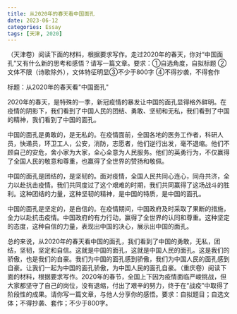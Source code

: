 ```yaml
---
title: 从2020年的春天看中国面孔
date: 2023-06-12
categories: Essay
tags: [天津, 2020]
---
```




（天津卷）阅读下面的材料，根据要求写作。走过2020年的春天，你对“中国面孔”又有什么新的思考和感悟？请写一篇文章。要求：①自选角度，自拟标题 ②文体不限（诗歌除外），文体特征明显③不少于800字 ④不得抄袭，不得套作

标题：从2020年的春天看"中国面孔"

2020年的春天，是特殊的一季，新冠疫情的暴发让中国的面孔显得格外鲜明。在疫情的阴影下，我们看到了中国人民的团结、勇敢、坚韧和无私，我们看到了中国的精神，我们看到了中国的面孔。

中国的面孔是勇敢的，是无私的。在疫情面前，全国各地的医务工作者，科研人员，快递员，环卫工人，公安，消防，志愿者，他们逆行出发，毫不退缩。他们不顾自己的安危，舍小家为大家，全心全意为人民服务。他们的英勇行为，不仅赢得了全国人民的敬意和尊重，也赢得了全世界的赞扬和敬佩。

中国的面孔是团结的，是坚韧的。面对疫情，全国人民共同心连心，同舟共济，全力以赴抗击疫情。我们共同度过了这个艰难的时期，我们共同赢得了这场战斗的胜利。这种团结的力量，这种坚韧的精神，是中国的特质，是中国的面孔。

中国的面孔是坚定的，是自信的。在疫情期间，中国政府及时采取了果断的措施，全力以赴抗击疫情。中国政府的有力行动，赢得了全世界的认同和尊重。这种坚定的态度，这种自信的力量，表现出中国的决心，展示出中国的面孔。

总的来说，从2020年的春天看中国的面孔，我们看到了中国的勇敢，无私，团结，坚韧，坚定和自信。这就是中国的面孔，这就是中国人民的面孔。这是我们的骄傲，也是我们的自豪。我们为中国的面孔感到骄傲，我们为中国人民的面孔感到自豪。让我们一起为中国的面孔骄傲，为中国人民的面孔自豪。（重庆卷）阅读下面的材料，根据要求写作。2020年的春节，全国上下因为疫情面临严峻挑战，但大家都坚守了自己的岗位，没有退缩，付出了艰辛的努力，终于在“战疫”中取得了阶段性的成果。请你写一篇文章，与他人分享你的感悟。要求：自拟题目；自选文体；不得抄袭、套作；不少于800字。